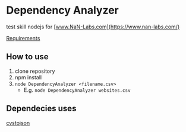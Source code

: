 Dependency Analyzer
===================
test skill nodejs for [www.NaN-Labs.com](https://www.nan-labs.com/)

[Requirements](./DependencyAnalizer.pdf)

How to use
-----------
1. clone repository
2. npm install
3. `node DependencyAnalyzer <filename.csv>`
    * E.g. `node DependencyAnalyzer websites.csv`

Dependecies uses
----------------
[cvstojson](https://www.npmjs.com/package/csvtojson)

